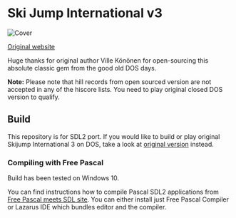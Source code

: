 # Ski Jump International v3

![Cover](https://github.com/suomipelit/skijump3/blob/master/COVER.PNG)

[Original website](https://www.nomasi.com/sj3/)

Huge thanks for original author Ville Könönen for open-sourcing this
absolute classic gem from the good old DOS days.

**Note:** Please note that hill records from open sourced version are
not accepted in any of the hiscore lists. You need to play original
closed DOS version to qualify.

## Build

This repository is for SDL2 port. If you would like to build or play
original Skijump International 3 on DOS, take a look at [original
version](https://github.com/suomipelit/skijump3) instead.

### Compiling with Free Pascal

Build has been tested on Windows 10.

You can find instructions how to compile Pascal SDL2 applications from
[Free Pascal meets SDL
site](https://www.freepascal-meets-sdl.net/sdl-tutorials/). You can
either install just Free Pascal Compiler or Lazarus IDE which bundles
editor and the compiler.
